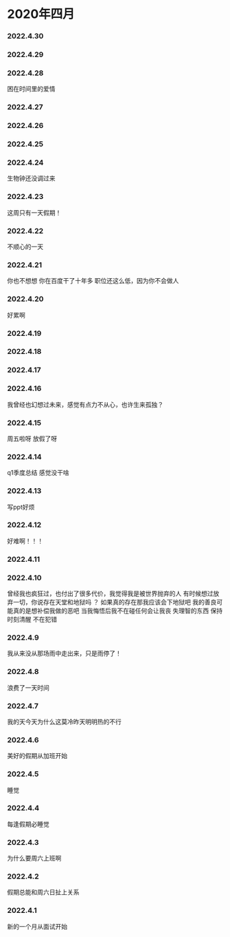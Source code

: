 # 2020年四月


### 2022.4.30 
### 2022.4.29
### 2022.4.28
困在时间里的爱情 
### 2022.4.27
### 2022.4.26 
### 2022.4.25 
### 2022.4.24 
生物钟还没调过来
### 2022.4.23 
这周只有一天假期！
### 2022.4.22 
不顺心的一天
### 2022.4.21
你也不想想 你在百度干了十年多 职位还这么低，因为你不会做人 
### 2022.4.20 
好累啊
### 2022.4.19 
### 2022.4.18
### 2022.4.17 
### 2022.4.16
我曾经也幻想过未来，感觉有点力不从心，也许生来孤独？
### 2022.4.15
周五啦呀 放假了呀
### 2022.4.14
q1季度总结 感觉没干啥
### 2022.4.13
写ppt好烦
### 2022.4.12
好难啊！！！
### 2022.4.11
### 2022.4.10
曾经我也疯狂过，也付出了很多代价，我觉得我是被世界抛弃的人 有时候想过放弃一切，你说存在天堂和地狱吗
？ 如果真的存在那我应该会下地狱吧 我的善良可能真的是想补偿我做的恶吧 当我悔悟后我不在碰任何会让我丧
失理智的东西 保持时刻清醒 不在犯错
### 2022.4.9
我从来没从那场雨中走出来，只是雨停了！
### 2022.4.8
浪费了一天时间
### 2022.4.7
我的天今天为什么这莫冷昨天明明热的不行
### 2022.4.6
美好的假期从加班开始
### 2022.4.5
睡觉
### 2022.4.4
每逢假期必睡觉
### 2022.4.3
为什么要周六上班啊
### 2022.4.2
假期总能和周六日扯上关系
### 2022.4.1
新的一个月从面试开始
